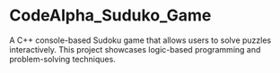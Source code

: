 # CodeAlpha_Suduko_Game
A C++ console-based Sudoku game that allows users to solve puzzles interactively. This project showcases logic-based programming and problem-solving techniques.
